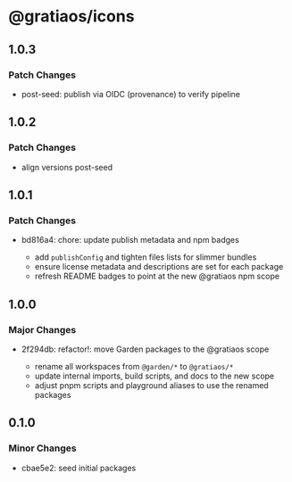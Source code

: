 # @gratiaos/icons

## 1.0.3

### Patch Changes

- post-seed: publish via OIDC (provenance) to verify pipeline

## 1.0.2

### Patch Changes

- align versions post-seed

## 1.0.1

### Patch Changes

- bd816a4: chore: update publish metadata and npm badges

  - add `publishConfig` and tighten files lists for slimmer bundles
  - ensure license metadata and descriptions are set for each package
  - refresh README badges to point at the new @gratiaos npm scope

## 1.0.0

### Major Changes

- 2f294db: refactor!: move Garden packages to the @gratiaos scope

  - rename all workspaces from `@garden/*` to `@gratiaos/*`
  - update internal imports, build scripts, and docs to the new scope
  - adjust pnpm scripts and playground aliases to use the renamed packages

## 0.1.0

### Minor Changes

- cbae5e2: seed initial packages
